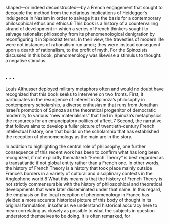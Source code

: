 shaped—or indeed deconstructed—by a French engagement that sought to decouple the method from the nefarious implications of Heidegger’s indulgence in Nazism in order to salvage it as the basis for a contemporary philosophical ethos and ethics.6  This book is a history of a countervailing strand of development in which a series of French thinkers sought to salvage rationalist philosophy from its phenomenological denigration by reconfiguring it in Spinozist terms. In their view, the travesties of modern life were not instances of rationalism run amok; they were instead consequent upon a dearth of rationalism, to the profit of myth. For the Spinozists discussed in this book, phenomenology was likewise a stimulus to thought: a negative stimulus.

## .  .  .

Louis Althusser deployed military metaphors often and would no doubt have recognized that this book seeks to intervene on two fronts. First, it participates in the resurgence of interest in Spinoza’s philosophy in contemporary scholarship, a diverse enthusiasm that runs from Jonathan Israel’s promotion of Spinoza as the theoretical progenitor of democratic modernity to various “new materialisms” that find in Spinoza’s metaphysics the resources for an emancipatory politics of affect.7  Second, the narrative that follows aims to develop a fuller picture of twentieth-century French intellectual history, one that builds on the scholarship that has established the reception of phenomenology as the main arc in the story.

In addition to highlighting the central role of philosophy, one further consequence of this recent work has been to confirm what has long been recognized, if not explicitly thematized: “French Theory” is best regarded as a transatlantic if not global entity rather than a French one. In other words, the history of French Theory is a history that took place mainly outside France’s borders in a variety of cultural and disciplinary contexts in the Anglophone world.8  What this means is that the history of French Theory is not strictly commensurable with the history of philosophical and theoretical developments that were later disseminated under that name. In this regard, the emphasis on the local reception of phenomenology in France has yielded a more accurate historical picture of this body of thought in its original formulation, insofar as we understand historical accuracy here to mean correlating as closely as possible to what the subjects in question understood themselves to be doing. It is often remarked, for 

